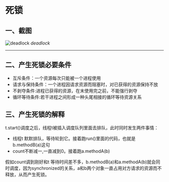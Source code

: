 # 死锁

## 一、截图

![deadlock](http://a2.qpic.cn/psb?/V11CqRKq4GZb0Y/SekU*SYAg3*hBTke.SrUFFhnAxCT90vBgKRxRESBIv4!/b/dAkBAAAAAAAA&bo=4wLiAQAAAAADByA!&rf=viewer_4)
*deadlock*
***

## 二、产生死锁必要条件
* 互斥条件：一个资源每次只能被一个进程使用
* 请求与保持条件：一个进程因请求资源而阻塞时，对已获得的资源保持不放
* 不剥夺条件:进程已获得的资源，在末使用完之前，不能强行剥夺
* 循环等待条件:若干进程之间形成一种头尾相接的循环等待资源关系

## 三、产生死锁的解释
t.start()调度之后，线程t被插入调度队列里面去排队，此时同时发生两件事情：

* 线程t 默默排队，等待轮到它。接着跑run()里面的代码，也就是b.methodB(a)这句
* count不断减一,一直减到0。接着跑a.methodA(b)

假如count调到刚好和t 等待时间差不多，b.methodB(a)和a.methodA(b)就会同时调度，因为synchronized的关系，a和b两个对象一直占用对方请求的资源而不释放，从而产生死锁。